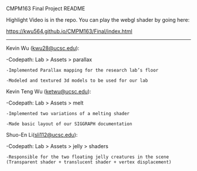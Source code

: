 CMPM163 Final Project README

Highlight Video is in the repo.  You can play the webgl shader by going here:

https://kwu564.github.io/CMPM163/Final/index.html

-------------------------------------------------------------

Kevin Wu (kwu28@ucsc.edu):

  -Codepath: Lab > Assets > parallax

    -Implemented Parallax mapping for the research lab’s floor

    -Modeled and textured 3d models to be used for our lab

Kevin Teng Wu (ketwu@ucsc.edu):

  -Codepath: Lab > Assets > melt
  
    -Implemented two variations of a melting shader
    
    -Made basic layout of our SIGGRAPH documentation

Shuo-En Li(sli112@ucsc.edu):

  -Codepath: Lab > Assets > jelly > shaders
  
    -Responsible for the two floating jelly creatures in the scene (Transparent shader + translucent shader + vertex displacement) 
